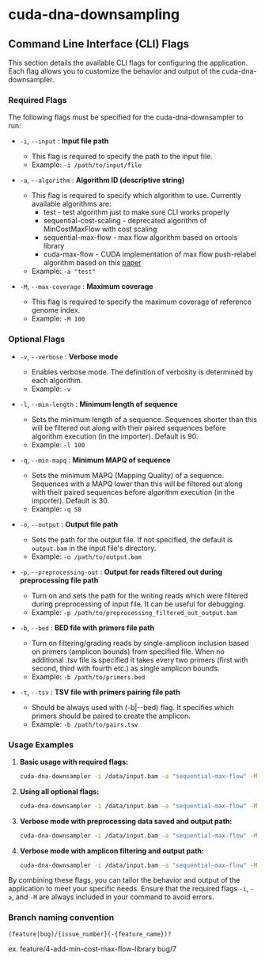 # cuda-dna-downsampling

## Command Line Interface (CLI) Flags

This section details the available CLI flags for configuring the application. Each flag allows you to customize the behavior and output of the cuda-dna-downsampler.

### Required Flags
The following flags must be specified for the cuda-dna-downsampler to run:

- `-i`, `--input` : **Input file path**
  - This flag is required to specify the path to the input file.
  - Example: `-i /path/to/input/file`

- `-a`, `--algorithm` : **Algorithm ID (descriptive string)**
  - This flag is required to specify which algorithm to use. Currently available algorithms are:
    - test - test algorithm just to make sure CLI works properly
    - sequential-cost-scaling - deprecated algorithm of MinCostMaxFlow with cost scaling
    - sequential-max-flow - max flow algorithm based on ortools library
    - cuda-max-flow - CUDA implementation of max flow push-relabel algorithm based on this [paper](https://www.sciencedirect.com/science/article/pii/B9780123859631000058) 
  - Example: `-a "test"`

- `-M`, `--max-coverage` : **Maximum coverage**
  - This flag is required to specify the maximum coverage of reference genome index.
  - Example: `-M 100`

### Optional Flags

- `-v`, `--verbose` : **Verbose mode**
  - Enables verbose mode. The definition of verbosity is determined by each algorithm.
  - Example: `-v`

- `-l`, `--min-length` : **Minimum length of sequence**
  - Sets the minimum length of a sequence. Sequences shorter than this will be filtered out along with their paired sequences before algorithm execution (in the importer). Default is 90.
  - Example: `-l 100`

- `-q`, `--min-mapq` : **Minimum MAPQ of sequence**
  - Sets the minimum MAPQ (Mapping Quality) of a sequence. Sequences with a MAPQ lower than this will be filtered out along with their paired sequences before algorithm execution (in the importer). Default is 30.
  - Example: `-q 50`

- `-o`, `--output` : **Output file path**
  - Sets the path for the output file. If not specified, the default is `output.bam` in the input file's directory.
  - Example: `-o /path/to/output.bam`

- `-p`, `--preprocessing-out` : **Output for reads filtered out during preprocessing file path**
  - Turn on and sets the path for the writing reads which were filtered during preprocessing of input file. It can be useful for debugging.
  - Example: `-p /path/to/preprocessing_filtered_out_output.bam`

- `-b`, `--bed` : **BED file with primers file path**
  - Turn on filtering/grading reads by single-amplicon inclusion based on primers (amplicon bounds) from specified file. When no additional .tsv file is specified it takes every two primers (first with second, third with fourth etc.) as single amplicon bounds.
  - Example: `-b /path/to/primers.bed`

- `-t`, `--tsv` : **TSV file with primers pairing file path**
  - Should be always used with (-b|--bed) flag. It specifies which primers should be paired to create the amplicon.
  - Example: `-b /path/to/pairs.tsv`

### Usage Examples

1. **Basic usage with required flags:**
   ```sh
   cuda-dna-downsampler -i /data/input.bam -a "sequential-max-flow" -M 100
   ```

2. **Using all optional flags:**
   ```sh
   cuda-dna-downsampler -i /data/input.bam -a "sequential-max-flow" -M 100 -v -l 100 -q 50 -p /data/filtered_out_prep.bam -o /data/output.bam -b /data/primers.bed -t /data/pairs.tsv
   ```

3. **Verbose mode with preprocessing data saved and output path:**
   ```sh
   cuda-dna-downsampler -i /data/input.bam -a "sequential-max-flow" -M 100 -v -p /data/filtered_out_prep.bam -o /data/output.bam
   ```

4. **Verbose mode with amplicon filtering and output path:**
   ```sh
   cuda-dna-downsampler -i /data/input.bam -a "sequential-max-flow" -M 100 -v -o /data/output.bam -b /data/primers.bed -t /data/pairs.tsv
   ```

By combining these flags, you can tailor the behavior and output of the application to meet your specific needs. Ensure that the required flags `-i`, `-a`, and `-M` are always included in your command to avoid errors.

### Branch naming convention
`(feature|bug)/{issue_number}(-{feature_name})?`

ex.
feature/4-add-min-cost-max-flow-library
bug/7

